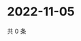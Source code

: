 # 2022-11-05

共 0 条

<!-- BEGIN WEIBO -->
<!-- 最后更新时间 Sat Nov 05 2022 04:00:55 GMT+0800 (China Standard Time) -->

<!-- END WEIBO -->
